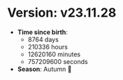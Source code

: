# Version: v23.11.28
- **Time since birth**:
  - 8764 days
  - 210336 hours
  - 12620160 minutes
  - 757209600 seconds
- **Season**: Autumn 🍁
